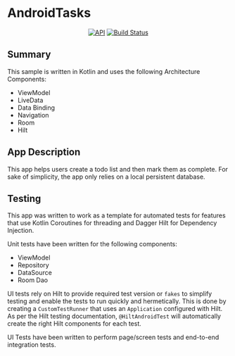 # AndroidTasks

<p align="center">
  <a href="https://android-arsenal.com/api?level=23"><img alt="API" src="https://img.shields.io/badge/API-23%2B-brightgreen.svg?style=flat"/></a> 
  <a href="https://github.com/SaiEmaniFlipp/AndroidTasks/actions"><img alt="Build Status" src="https://github.com/semani2/MarvelEpoxy/workflows/Android%20CI/badge.svg"/></a> 
</p>

## Summary
This sample is written in Kotlin and uses the following Architecture Components:
- ViewModel
- LiveData
- Data Binding
- Navigation
- Room
- Hilt 

## App Description
This app helps users create a todo list and then mark them as complete. For sake of simplicity, the app only
relies on a local persistent database.

## Testing
This app was written to work as a template for automated tests for features that use Kotlin Coroutines for threading and Dagger Hilt 
for Dependency Injection. 

Unit tests have been written for the following components:
- ViewModel
- Repository
- DataSource
- Room Dao

UI tests rely on Hilt to provide required test version or `fakes` to simplify testing and enable the tests to run quickly and hermetically.
This is done by creating a `CustomTestRunner` that uses an `Application` configured with Hilt. As per the Hilt testing documentation, 
`@HiltAndroidTest` will automatically create the right Hilt components for each test.

UI Tests have been written to perform page/screen tests and end-to-end integration tests.
